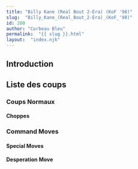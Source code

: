 ```yaml
---
title: "Billy Kane (Real Bout 2-Era) (KoF '98)"
slug:  "Billy_Kane_(Real_Bout_2-Era)_(KoF_'98)"
id: 200
author: "Corbeau Bleu"
permalink:  "{{ slug }}.html"
layout:  "index.njk"
---
```


## Introduction

## Liste des coups

### Coups Normaux

#### Choppes

### Command Moves

#### Special Moves

#### Desperation Move
